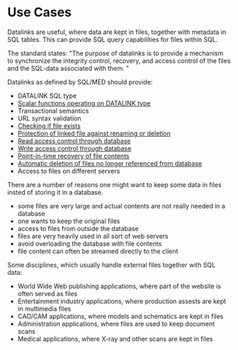 Use Cases
=========

Datalinks are useful, where data are kept in files, together with metadata in SQL tables.
This can provide SQL query capabilities for files within SQL.

The standard states: "The purpose of datalinks is to provide a mechanism to synchronize the 
integrity control, recovery, and access control of the files and the SQL-data associated with them. "

Datalinks as defined by SQL/MED should provide:

- DATALINK SQL type
- [Scalar functions operating on DATALINK type](functions.md)
- Transactional semantics
- URL syntax validation
- [Checking if file exists](integrity.md)
- [Protection of linked file against renaming or deletion](access.md)
- [Read access control through database](access.md)
- [Write access control through database](access.md)
- [Point-in-time recovery of file contents](recovery.md)
- [Automatic deletion of files no longer referenced from database](recovery.md)
- Access to files on different servers

There are a number of reasons one might want to keep some data in files insted of storing it in a database.

- some files are very large and actual contents are not really needed in a database
- one wants to keep the original files
- access to files from outside the database
- files are very heavily used in all sort of web servers
- avoid overloading the database with file contents
- file content can often be streamed directly to the client

Some disciplines, which usually handle external files together with SQL data:

- World Wide Web publishing applications, where part of the website is often served as files
- Entertainment industry applications, where production assests are kept in multimedia files
- CAD/CAM applications, where models and schematics are kept in files
- Administration applications, where files are used to keep document scans
- Medical applications, where X-ray and other scans are kept in files
